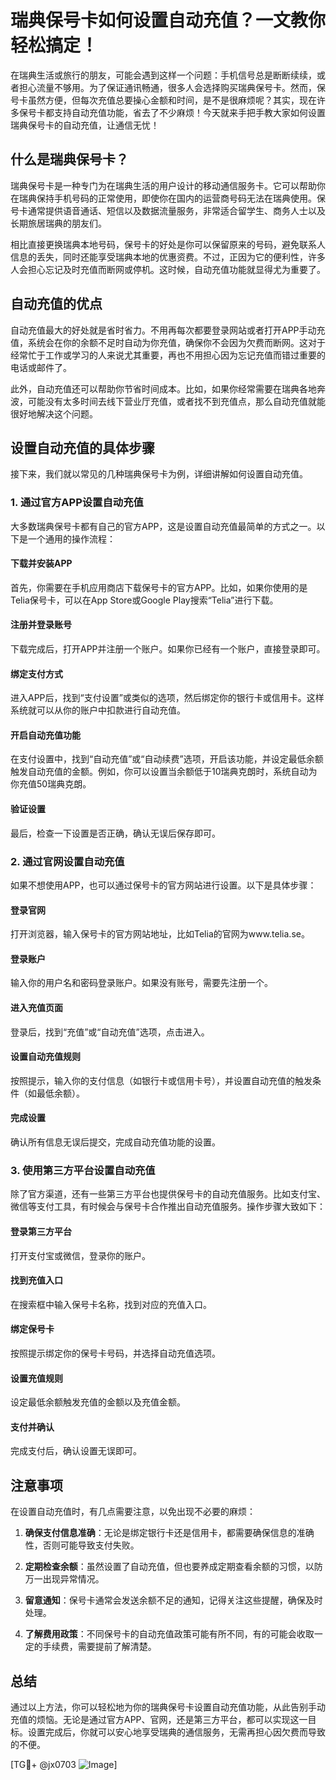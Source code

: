 # 瑞典保号卡如何设置自动充值？一文教你轻松搞定！

在瑞典生活或旅行的朋友，可能会遇到这样一个问题：手机信号总是断断续续，或者担心流量不够用。为了保证通讯畅通，很多人会选择购买瑞典保号卡。然而，保号卡虽然方便，但每次充值总要操心金额和时间，是不是很麻烦呢？其实，现在许多保号卡都支持自动充值功能，省去了不少麻烦！今天就来手把手教大家如何设置瑞典保号卡的自动充值，让通信无忧！

## 什么是瑞典保号卡？

瑞典保号卡是一种专门为在瑞典生活的用户设计的移动通信服务卡。它可以帮助你在瑞典保持手机号码的正常使用，即使你在国内的运营商号码无法在瑞典使用。保号卡通常提供语音通话、短信以及数据流量服务，非常适合留学生、商务人士以及长期旅居瑞典的朋友们。

相比直接更换瑞典本地号码，保号卡的好处是你可以保留原来的号码，避免联系人信息的丢失，同时还能享受瑞典本地的优惠资费。不过，正因为它的便利性，许多人会担心忘记及时充值而断网或停机。这时候，自动充值功能就显得尤为重要了。

## 自动充值的优点

自动充值最大的好处就是省时省力。不用再每次都要登录网站或者打开APP手动充值，系统会在你的余额不足时自动为你充值，确保你不会因为欠费而断网。这对于经常忙于工作或学习的人来说尤其重要，再也不用担心因为忘记充值而错过重要的电话或邮件了。

此外，自动充值还可以帮助你节省时间成本。比如，如果你经常需要在瑞典各地奔波，可能没有太多时间去线下营业厅充值，或者找不到充值点，那么自动充值就能很好地解决这个问题。

## 设置自动充值的具体步骤

接下来，我们就以常见的几种瑞典保号卡为例，详细讲解如何设置自动充值。

### 1. 通过官方APP设置自动充值

大多数瑞典保号卡都有自己的官方APP，这是设置自动充值最简单的方式之一。以下是一个通用的操作流程：

#### 下载并安装APP
首先，你需要在手机应用商店下载保号卡的官方APP。比如，如果你使用的是Telia保号卡，可以在App Store或Google Play搜索“Telia”进行下载。

#### 注册并登录账号
下载完成后，打开APP并注册一个账户。如果你已经有一个账户，直接登录即可。

#### 绑定支付方式
进入APP后，找到“支付设置”或类似的选项，然后绑定你的银行卡或信用卡。这样系统就可以从你的账户中扣款进行自动充值。

#### 开启自动充值功能
在支付设置中，找到“自动充值”或“自动续费”选项，开启该功能，并设定最低余额触发自动充值的金额。例如，你可以设置当余额低于10瑞典克朗时，系统自动为你充值50瑞典克朗。

#### 验证设置
最后，检查一下设置是否正确，确认无误后保存即可。

### 2. 通过官网设置自动充值

如果不想使用APP，也可以通过保号卡的官方网站进行设置。以下是具体步骤：

#### 登录官网
打开浏览器，输入保号卡的官方网站地址，比如Telia的官网为www.telia.se。

#### 登录账户
输入你的用户名和密码登录账户。如果没有账号，需要先注册一个。

#### 进入充值页面
登录后，找到“充值”或“自动充值”选项，点击进入。

#### 设置自动充值规则
按照提示，输入你的支付信息（如银行卡或信用卡号），并设置自动充值的触发条件（如最低余额）。

#### 完成设置
确认所有信息无误后提交，完成自动充值功能的设置。

### 3. 使用第三方平台设置自动充值

除了官方渠道，还有一些第三方平台也提供保号卡的自动充值服务。比如支付宝、微信等支付工具，有时候会与保号卡合作推出自动充值服务。操作步骤大致如下：

#### 登录第三方平台
打开支付宝或微信，登录你的账户。

#### 找到充值入口
在搜索框中输入保号卡名称，找到对应的充值入口。

#### 绑定保号卡
按照提示绑定你的保号卡号码，并选择自动充值选项。

#### 设置充值规则
设定最低余额触发充值的金额以及充值金额。

#### 支付并确认
完成支付后，确认设置无误即可。

## 注意事项

在设置自动充值时，有几点需要注意，以免出现不必要的麻烦：

1. **确保支付信息准确**：无论是绑定银行卡还是信用卡，都需要确保信息的准确性，否则可能导致支付失败。
   
2. **定期检查余额**：虽然设置了自动充值，但也要养成定期查看余额的习惯，以防万一出现异常情况。

3. **留意通知**：保号卡通常会发送余额不足的通知，记得关注这些提醒，确保及时处理。

4. **了解费用政策**：不同保号卡的自动充值政策可能有所不同，有的可能会收取一定的手续费，需要提前了解清楚。

## 总结

通过以上方法，你可以轻松地为你的瑞典保号卡设置自动充值功能，从此告别手动充值的烦恼。无论是通过官方APP、官网，还是第三方平台，都可以实现这一目标。设置完成后，你就可以安心地享受瑞典的通信服务，无需再担心因欠费而导致的不便。

[TG💪+ @jx0703 ![Image](https://github.com/user-attachments/assets/dbca1d08-cadb-493c-b0ec-ad6f7a83f270)]